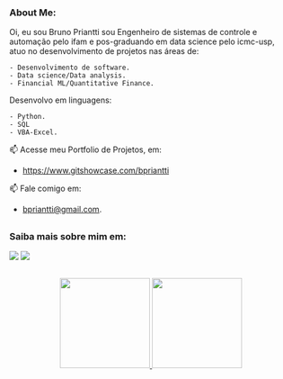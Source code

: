 ### About Me:

Oi, eu sou Bruno Priantti sou Engenheiro de sistemas de controle e automação pelo ifam e pos-graduando em data science pelo icmc-usp, atuo no desenvolvimento de projetos nas áreas de: 

    - Desenvolvimento de software.
    - Data science/Data analysis.  
    - Financial ML/Quantitative Finance.  

Desenvolvo em linguagens:  

    - Python.  
    - SQL
    - VBA-Excel.  
    
📫 Acesse meu Portfolio de Projetos, em:

- https://www.gitshowcase.com/bpriantti

📫 Fale comigo em: 
- bpriantti@gmail.com.  

##
### Saiba mais sobre mim em:
<div> 
  <a href="https://www.instagram.com/brunopriantti/" target="_blank"><img src="https://img.shields.io/badge/-Instagram-%23E4405F?style=for-the-badge&logo=instagram&logoColor=white" target="_blank"></a>
  <a href="https://www.linkedin.com/in/bpriantti" target="_blank"><img src="https://img.shields.io/badge/-LinkedIn-%230077B5?style=for-the-badge&logo=linkedin&logoColor=white" target="_blank"></a> 

##
<div align="center">
  <a href="https://github.com/vinitoni">
    <img height="160em" src="https://github-readme-stats.vercel.app/api?username=bpriantti&show_icons=true&theme=github_dark&include_all_commits=true&count_private=true"/>
   <img height="160em" src="https://github-readme-stats.vercel.app/api/top-langs/?username=bpriantti&layout=compact&langs_count=7&theme=github_dark"/>
</div>

         
          
  

  


